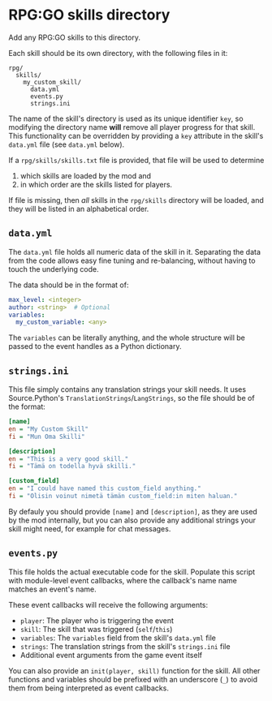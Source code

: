 # RPG:GO skills directory

Add any RPG:GO skills to this directory.

Each skill should be its own directory, with the following files in it:
```
rpg/
  skills/
    my_custom_skill/
      data.yml
      events.py
      strings.ini
```

The name of the skill's directory is used as its unique identifier `key`,
so modifying the directory name **will** remove all player progress for that skill.
This functionality can be overridden by providing a `key` attribute
in the skill's `data.yml` file (see `data.yml` below).

If a `rpg/skills/skills.txt` file is provided, that file will be used to determine
1. which skills are loaded by the mod and
2. in which order are the skills listed for players.

If file is missing, then *all* skills in the `rpg/skills` directory will be loaded,
and they will be listed in an alphabetical order.

## `data.yml`
The `data.yml` file holds all numeric data of the skill in it.
Separating the data from the code allows easy fine tuning and re-balancing,
without having to touch the underlying code.

The data should be in the format of:
```yml
max_level: <integer>
author: <string>  # Optional
variables:
  my_custom_variable: <any>
```
The `variables` can be literally anything, and the whole structure
will be passed to the event handles as a Python dictionary.

## `strings.ini`
This file simply contains any translation strings your skill needs.
It uses Source.Python's `TranslationStrings`/`LangStrings`,
so the file should be of the format:
```ini
[name]
en = "My Custom Skill"
fi = "Mun Oma Skilli"

[description]
en = "This is a very good skill."
fi = "Tämä on todella hyvä skilli."

[custom_field]
en = "I could have named this custom_field anything."
fi = "Olisin voinut nimetä tämän custom_field:in miten haluan."
```
By defauly you should provide `[name]` and `[description]`,
as they are used by the mod internally, but you can also provide any
additional strings your skill might need, for example for chat messages.

## `events.py`
This file holds the actual executable code for the skill.
Populate this script with module-level event callbacks,
where the callback's name name matches an event's name.

These event callbacks will receive the following arguments:
- `player`: The player who is triggering the event
- `skill`: The skill that was triggered (`self`/`this`)
- `variables`: The `variables` field from the skill's `data.yml` file
- `strings`: The translation strings from the skill's `strings.ini` file
- Additional event arguments from the game event itself

You can also provide an `init(player, skill)` function for the skill.
All other functions and variables should be prefixed with an underscore (`_`)
to avoid them from being interpreted as event callbacks.
